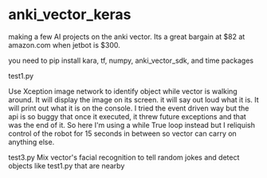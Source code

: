 # anki_vector_keras
making a few AI projects on the anki vector.  Its a great bargain at $82 at amazon.com when jetbot is $300.

you need to pip install kara, tf, numpy, anki_vector_sdk, and time packages


test1.py

Use Xception image network to identify object while vector is walking around.
It will display the image on its screen.
it will say out loud what it is.
It will print out what it is on the console.
I tried the event driven way but the api is so buggy that once it executed, it threw future exceptions and that was the end of it.  So here I'm using a while True loop instead but I reliquish control of the robot for 15 seconds in between so vector can carry on anything else.

test3.py
Mix vector's facial recognition to tell random jokes and detect objects like test1.py that are nearby
